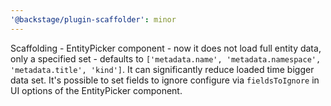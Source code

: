 ```yaml
---
'@backstage/plugin-scaffolder': minor
---
```


Scaffolding - EntityPicker component - now it does not load full entity data, only a specified set - defaults to `['metadata.name', 'metadata.namespace', 'metadata.title', 'kind']`. It can significantly reduce loaded time bigger data set. It's possible to set fields to ignore configure via `fieldsToIgnore` in UI options of the EntityPicker component.
